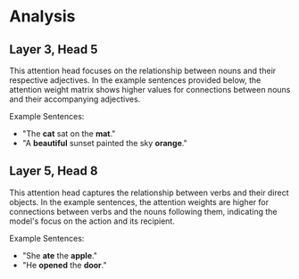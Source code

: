 # Analysis

## Layer 3, Head 5

This attention head focuses on the relationship between nouns and their respective adjectives. In the example sentences provided below, the attention weight matrix shows higher values for connections between nouns and their accompanying adjectives.

Example Sentences:
- "The **cat** sat on the **mat**."
- "A **beautiful** sunset painted the sky **orange**."

## Layer 5, Head 8

This attention head captures the relationship between verbs and their direct objects. In the example sentences, the attention weights are higher for connections between verbs and the nouns following them, indicating the model's focus on the action and its recipient.

Example Sentences:
- "She **ate** the **apple**."
- "He **opened** the **door**."
